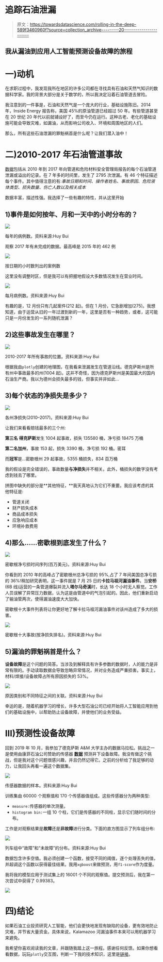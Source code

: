# 追踪石油泄漏

> 原文：<https://towardsdatascience.com/rolling-in-the-deep-589f3460960f?source=collection_archive---------20----------------------->

## 我从漏油到应用人工智能预测设备故障的旅程

# 一)动机

在求职过程中，我发现我所在地区的许多公司都在寻找具有石油和天然气知识的数据科学家。我的背景大部分是关于数学的，所以我决定沿着石油管道去冒险。

我注意到的一件事是，石油和天然气是一个庞大的行业，基础设施陈旧。2014 年，Inside Energy 报告称，美国 45%的原油管道已经超过 50 年。有些管道甚至在 20 世纪 20 年代以前就铺设好了，而至今仍在运行。这种古老、老化的基础设施可能会导致灾难，如漏油，从而影响公司收入、环境和周围地区的人们。

那么，所有这些石油泄漏的罪魁祸首是什么呢？让我们潜入油中！

# 二)2010-2017 年石油管道事故

[数据](https://www.kaggle.com/usdot/pipeline-accidents)包括从 2010 年到 2017 年向管道和危险材料安全管理局报告的每个石油管道泄漏或溢出的记录。在 7 年多的时间里，发生了 2795 次泄漏。有 46 个特征描述每个事件。其中值得注意的有:*事故日期和时间、操作者姓名、事故原因、危险液体类型、损失数量、伤亡人数以及相关成本*

数据丰富，描述性强。我选择了一些有趣的特性，并从这里开始

## 1)事件是如何按年、月和一天中的小时分布的？

![](img/c885e10c143b23dfbdfbdc123af1d6c1.png)

每年的病例数。资料来源:Huy Bui

观察 2017 年有未完成的数据。最高峰是 2015 年的 462 例

![](img/02078a7996a3262d87dbf794f69db0b6.png)

按日期的小时数列出的案例数

这里没有调整时区，但是我可以有把握地假设大多数情况发生在营业时间。

![](img/cfc773fbb3a137542001d22dccdb6aeb.png)

每月病例数。资料来源:Huy Bui

有趣的是，12 月份只有几起案件(212 起)。但在 1 月份，它急剧增加(275)。我想知道，由于运营从旧的一年过渡到新的一年，这里是否有一种趋势，或者，这可能只是一月份发生的一系列随机泄漏？

## 2)这些事故发生在哪里？

![](img/c130c23bc1343da20879f606cadf22c3.png)

2010-2017 年所有事故的位置。资料来源:Huy Bui

根据我由`plotly`创建的地理图，在我看来泄漏发生在管道沿线。德克萨斯州是所有州中事故最多的州(1004 起)。这并不奇怪，因为德克萨斯州是美国最大的国内石油生产商。我以为德州会损失最多的钱，但事实并非如此…

## 3)每个状态的净损失是多少？

![](img/458185bdce7038c11f88182c221c6a47.png)

各州净损失(2010–2017)。资料来源:Huy Bui

让我们来看看赔钱最多的三个州:

**第三名** **得克萨斯**发生 1004 起事故，损失 135580 桶，净亏损 18475 万桶

**第二名加州**，事故 153 起，损失 3390 桶，净亏损 192 桶。密耳

而**冠军**是…密歇根州 29 起事故，5355 桶损失，834 百万桶

我的假设是完全错误的，事故数量**与净损失**并不相关。此外，桶损失的数字没有考虑到钱去了哪里。

拼图中缺失的部分是**其他特征，**我天真地认为它们不重要。我应该考虑的其他特征是:

*   管道关闭
*   财产损失成本
*   商品成本损失
*   应急响应成本
*   环境补救费用

## 4)那么……密歇根到底发生了什么？

![](img/3e84146c07bd2b194a49056a87b6a707.png)

密歇根净亏损时间序列(百万美元)。资料来源:Huy Bui

你看到的 2010 年的高峰占了密歇根州总净亏损的 95%,占了 7 年间美国总净亏损的 36%!稍加研究表明，这一事件就是 7 月 25 日的**卡拉马祖河漏油事件**。当**安桥**(6B 线)运营的一条管道爆裂并流入**塔尔马奇溪**时，长达 18 个小时无人察觉。工作人员误解了异常压力数据，认为这是由管道中的气泡引起的。因此，他们重新启动了输油管两次，使得漏油速度大大加快。

密歇根十大事件列表将让你更好地了解卡拉马祖河漏油事件对该州造成了多大的损害。

![](img/f9d2f819461ab85a4198aaf1f0a76cd1.png)

密歇根十大事故(按净损失排名)。资料来源:Huy Bui

## 5)漏油的罪魁祸首是什么？

**设备故障**是这个问题的简答。当涉及到解释具有许多参数的数据时，人的能力是非常有限的。手动读取数据会导致忽略异常情况，并对业务造成严重损害。事实上，材料/焊接/设备故障占所有原因损失的 53%。

![](img/2cf4c6c6cd0212238dd4eba4fa990d7d.png)

原因类别和不同特征之间的关联。资料来源:Huy Bui

幸运的是，随着机器学习的增长，许多大型石油公司已经开始将人工智能应用到他们的基础设施中，以帮助防止设备故障，并使他们的业务受益。

# III)预测性设备故障

回到 2019 年 10 月，我参加了德克萨斯 A&M 大学主办的数据马拉松。挑战之一是使用由康菲石油公司赞助的传感器 [**数据**](https://www.kaggle.com/c/equipfails/data) 预测井下设备故障。我没有做这个挑战，但是我对这个问题很感兴趣，并且仍然记得它。之前的分析给了我足够的动力，让我回头再看一遍这个数据集。

![](img/fcb89eef7781d49e122abc6c5e9932f7.png)

传感器数据的样本。资料来源:Huy Bui

训练集由 60000 个观察值和 170 个传感器值组成。这些传感器分为两种类型:

*   `measure:`传感器的单次测量。
*   `histogram bin:`一组 10 个柱，它们是传感器的不同柱，显示它们随时间的分布。

工作是对观察结果是**故障**还是**非故障**进行分类。下面的直方图显示了列车组分布:

![](img/c9eb54f7df6709074e01dbe37a2da04f.png)

列车组中“故障”和“未故障”的分布。资料来源:Huy Bui

数据包含许多空值。我必须创建一个函数，接受不同的阈值，逐个处理丢失的值，并超调这个函数以获得最佳结果。我用`xgboost`来做预测，用`f1-score`作为度量。

我将我的模型应用于测试集上的 16001 个不同的观察值。提交预测后，我在第一次尝试中获得了 0.99383。

![](img/13964df8d7bb257864830561764199a3.png)

# 四)结论

如果石油工业投资研究人工智能，他们会更快地发现有缺陷的设备，更有效地防止灾难，并节省大量资金。具体来说，Kalamazoo 河漏油事件本来可以用机器学习来避免。

我希望你喜欢阅读我的文章，并跟随我踏上这一旅程。感谢任何反馈。如果你想看看数据，玩玩`plotly`交互图，判断一下我的技术知识，这里是[链接](https://github.com/williamhuybui/Oil-Gas-Leakage-Analysis-and-Equipment-Failure-Detection)。